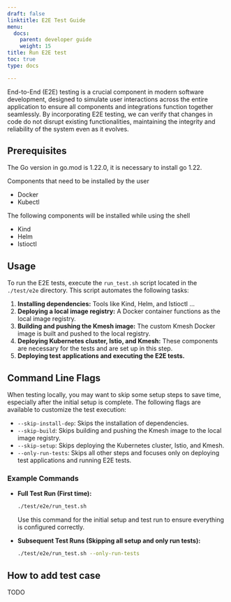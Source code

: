 ```yaml
---
draft: false
linktitle: E2E Test Guide
menu:
  docs:
    parent: developer guide
    weight: 15
title: Run E2E test
toc: true
type: docs

---
```

End-to-End (E2E) testing is a crucial component in modern software development, designed to simulate user interactions across the entire application to ensure all components and integrations function together seamlessly. By incorporating E2E testing, we can verify that changes in code do not disrupt existing functionalities, maintaining the integrity and reliability of the system even as it evolves. 

## Prerequisites

The Go version in go.mod is 1.22.0, it is necessary to install go 1.22.

Components that need to be installed by the user

- Docker
- Kubectl

The following components will be installed while using the shell

- Kind
- Helm
- Istioctl

## Usage

To run the E2E tests, execute the `run_test.sh` script located in the `./test/e2e` directory. This script automates the following tasks:

1. **Installing dependencies:** Tools like Kind, Helm, and Istioctl ...
2. **Deploying a local image registry:** A Docker container functions as the local image registry.
3. **Building and pushing the Kmesh image:** The custom Kmesh Docker image is built and pushed to the local registry.
4. **Deploying Kubernetes cluster, Istio, and Kmesh:** These components are necessary for the tests and are set up in this step.
5. **Deploying test applications and executing the E2E tests.**

## Command Line Flags

When testing locally, you may want to skip some setup steps to save time, especially after the initial setup is complete. The following flags are available to customize the test execution:

- `--skip-install-dep`: Skips the installation of dependencies.
- `--skip-build`: Skips building and pushing the Kmesh image to the local image registry.
- `--skip-setup`: Skips deploying the Kubernetes cluster, Istio, and Kmesh.
- `--only-run-tests`: Skips all other steps and focuses only on deploying test applications and running E2E tests.

### **Example Commands**

- **Full Test Run (First time):**

  ```bash
  ./test/e2e/run_test.sh
  ```

  Use this command for the initial setup and test run to ensure everything is configured correctly.

- **Subsequent Test Runs (Skipping all setup and only run tests):**

  ```bash
  ./test/e2e/run_test.sh --only-run-tests
  ```

## How to add test case

TODO
